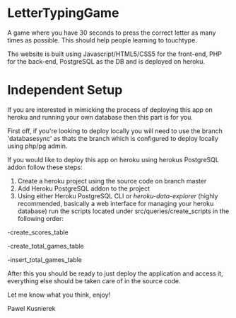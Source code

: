 # LetterTypingGame
A game where you have 30 seconds to press the correct letter as many times as possible.
This should help people learning to touchtype.

The website is built using Javascript/HTML5/CSS5 for the front-end, PHP for the back-end, PostgreSQL as the DB and is deployed on heroku.


# Independent Setup
If you are interested in mimicking the process of deploying this app on heroku and running your own database then this part is for you.

First off, if you're looking to deploy locally you will need to use the branch 'databasesync' as thats the branch which is configured to deploy locally using php/pg admin.

If you would like to deploy this app on heroku using herokus PostgreSQL addon follow these steps:

1. Create a heroku project using the source code on branch master
2. Add Heroku PostgreSQL addon to the project
3. Using either Heroku PostgreSQL CLI or *heroku-data-explorer* (highly recommended, basically a web interface for managing your heroku database) run the scripts located under src/queries/create_scripts in the following order:

-create_scores_table

-create_total_games_table

-insert_total_games_table

After this you should be ready to just deploy the application and access it, everything else should be taken care of in the source code.

Let me know what you think, enjoy!

Pawel Kusnierek
